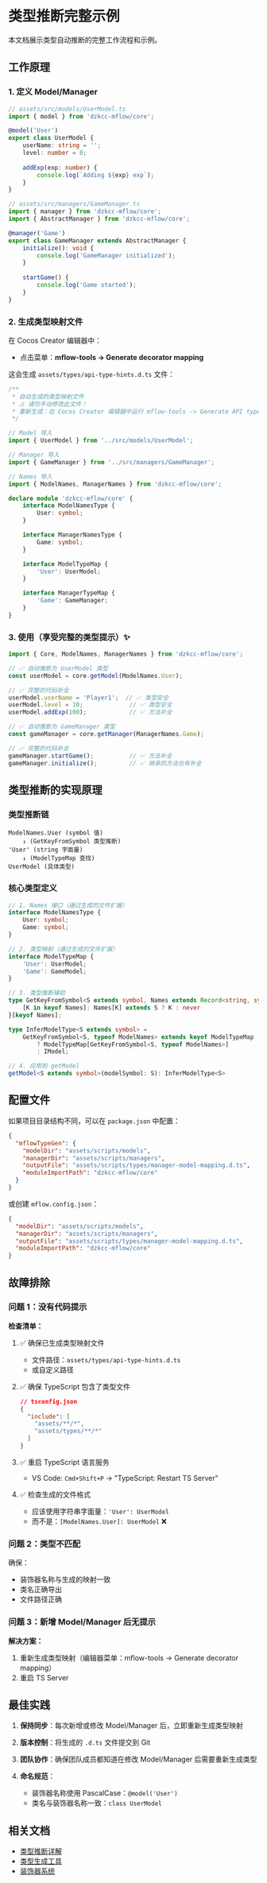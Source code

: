 # 类型推断完整示例

本文档展示类型自动推断的完整工作流程和示例。

## 工作原理

### 1. 定义 Model/Manager

```typescript
// assets/src/models/UserModel.ts
import { model } from 'dzkcc-mflow/core';

@model('User')
export class UserModel {
    userName: string = '';
    level: number = 0;
    
    addExp(exp: number) {
        console.log(`Adding ${exp} exp`);
    }
}
```

```typescript
// assets/src/managers/GameManager.ts
import { manager } from 'dzkcc-mflow/core';
import { AbstractManager } from 'dzkcc-mflow/core';

@manager('Game')
export class GameManager extends AbstractManager {
    initialize(): void {
        console.log('GameManager initialized');
    }
    
    startGame() {
        console.log('Game started');
    }
}
```

### 2. 生成类型映射文件

在 Cocos Creator 编辑器中：
- 点击菜单：**mflow-tools -> Generate decorator mapping**

这会生成 `assets/types/api-type-hints.d.ts` 文件：

```typescript
/**
 * 自动生成的类型映射文件
 * ⚠️ 请勿手动修改此文件！
 * 重新生成：在 Cocos Creator 编辑器中运行 mflow-tools -> Generate API type hints/生成API类型提示
 */

// Model 导入
import { UserModel } from '../src/models/UserModel';

// Manager 导入
import { GameManager } from '../src/managers/GameManager';

// Names 导入
import { ModelNames, ManagerNames } from 'dzkcc-mflow/core';

declare module 'dzkcc-mflow/core' {
    interface ModelNamesType {
        User: symbol;
    }

    interface ManagerNamesType {
        Game: symbol;
    }

    interface ModelTypeMap {
        'User': UserModel;
    }

    interface ManagerTypeMap {
        'Game': GameManager;
    }
}
```

### 3. 使用（享受完整的类型提示）✨

```typescript
import { Core, ModelNames, ManagerNames } from 'dzkcc-mflow/core';

// ✅ 自动推断为 UserModel 类型
const userModel = core.getModel(ModelNames.User);

// ✅ 完整的代码补全
userModel.userName = 'Player1';  // ✅ 类型安全
userModel.level = 10;             // ✅ 类型安全
userModel.addExp(100);            // ✅ 方法补全

// ✅ 自动推断为 GameManager 类型
const gameManager = core.getManager(ManagerNames.Game);

// ✅ 完整的代码补全
gameManager.startGame();          // ✅ 方法补全
gameManager.initialize();         // ✅ 继承的方法也有补全
```

## 类型推断的实现原理

### 类型推断链

```
ModelNames.User (symbol 值)
    ↓ (GetKeyFromSymbol 类型推断)
'User' (string 字面量)
    ↓ (ModelTypeMap 查找)
UserModel (具体类型)
```

### 核心类型定义

```typescript
// 1. Names 接口（通过生成的文件扩展）
interface ModelNamesType {
    User: symbol;
    Game: symbol;
}

// 2. 类型映射（通过生成的文件扩展）
interface ModelTypeMap {
    'User': UserModel;
    'Game': GameModel;
}

// 3. 类型推断辅助
type GetKeyFromSymbol<S extends symbol, Names extends Record<string, symbol>> = {
    [K in keyof Names]: Names[K] extends S ? K : never
}[keyof Names];

type InferModelType<S extends symbol> = 
    GetKeyFromSymbol<S, typeof ModelNames> extends keyof ModelTypeMap 
        ? ModelTypeMap[GetKeyFromSymbol<S, typeof ModelNames>]
        : IModel;

// 4. 应用到 getModel
getModel<S extends symbol>(modelSymbol: S): InferModelType<S>
```

## 配置文件

如果项目目录结构不同，可以在 `package.json` 中配置：

```json
{
  "mflowTypeGen": {
    "modelDir": "assets/scripts/models",
    "managerDir": "assets/scripts/managers",
    "outputFile": "assets/scripts/types/manager-model-mapping.d.ts",
    "moduleImportPath": "dzkcc-mflow/core"
  }
}
```

或创建 `mflow.config.json`：

```json
{
  "modelDir": "assets/scripts/models",
  "managerDir": "assets/scripts/managers",
  "outputFile": "assets/scripts/types/manager-model-mapping.d.ts",
  "moduleImportPath": "dzkcc-mflow/core"
}
```

## 故障排除

### 问题 1：没有代码提示

**检查清单：**

1. ✅ 确保已生成类型映射文件
   - 文件路径：`assets/types/api-type-hints.d.ts`
   - 或自定义路径

2. ✅ 确保 TypeScript 包含了类型文件
   ```json
   // tsconfig.json
   {
     "include": [
       "assets/**/*",
       "assets/types/**/*"
     ]
   }
   ```

3. ✅ 重启 TypeScript 语言服务
   - VS Code: `Cmd+Shift+P` → "TypeScript: Restart TS Server"

4. ✅ 检查生成的文件格式
   - 应该使用字符串字面量：`'User': UserModel`
   - 而不是：`[ModelNames.User]: UserModel` ❌

### 问题 2：类型不匹配

确保：
- 装饰器名称与生成的映射一致
- 类名正确导出
- 文件路径正确

### 问题 3：新增 Model/Manager 后无提示

**解决方案：**
1. 重新生成类型映射（编辑器菜单：mflow-tools -> Generate decorator mapping）
2. 重启 TS Server

## 最佳实践

1. **保持同步**：每次新增或修改 Model/Manager 后，立即重新生成类型映射

2. **版本控制**：将生成的 `.d.ts` 文件提交到 Git

3. **团队协作**：确保团队成员都知道在修改 Model/Manager 后需要重新生成类型

4. **命名规范**：
   - 装饰器名称使用 PascalCase：`@model('User')`
   - 类名与装饰器名称一致：`class UserModel`

## 相关文档

- [类型推断详解](./TYPE_INFERENCE.md)
- [类型生成工具](./TYPE_GENERATION.md)
- [装饰器系统](./DECORATORS.md)

